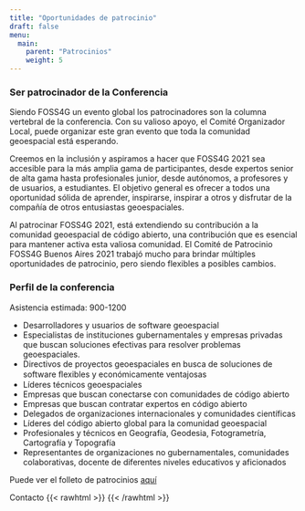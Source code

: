 ```yaml
---
title: "Oportunidades de patrocinio"
draft: false
menu:
  main:
    parent: "Patrocinios"
    weight: 5
---
```


### Ser patrocinador de la Conferencia

Siendo FOSS4G un evento global los patrocinadores son la columna vertebral de la conferencia. Con su valioso apoyo, el Comité Organizador Local, puede organizar este gran evento que toda la comunidad geoespacial está esperando.

Creemos en la inclusión y aspiramos a hacer que FOSS4G 2021 sea accesible para la más amplia gama de participantes, desde expertos senior de alta gama hasta profesionales junior, desde autónomos, a profesores y de usuarios, a estudiantes. El objetivo general es ofrecer a todos una oportunidad sólida de aprender, inspirarse, inspirar a otros y disfrutar de la compañía de otros entusiastas geoespaciales.

Al patrocinar FOSS4G 2021, está extendiendo su contribución a la comunidad geoespacial de código abierto, una contribución que es esencial para mantener activa esta valiosa comunidad. El Comité de Patrocinio FOSS4G Buenos Aires 2021 trabajó mucho para brindar múltiples oportunidades de patrocinio, pero siendo flexibles a posibles cambios. 

### Perfil de la conferencia

Asistencia estimada: 900-1200
-	Desarrolladores y usuarios de software geoespacial
-	Especialistas de instituciones gubernamentales y empresas privadas que buscan soluciones efectivas para resolver problemas geoespaciales.  
-	Directivos de proyectos geoespaciales en busca de soluciones de software ﬂexibles y económicamente ventajosas 
-	Líderes técnicos geoespaciales 
-	Empresas que buscan conectarse con comunidades de código abierto 
-	Empresas que buscan contratar expertos en código abierto 
-	Delegados de organizaciones internacionales y comunidades científicas 
-	Líderes del código abierto global para la comunidad geoespacial
-	Profesionales y técnicos en Geografía, Geodesia, Fotogrametría, Cartografía y Topografía
-	Representantes de organizaciones no gubernamentales, comunidades colaborativas, docente de diferentes niveles educativos y aficionados

Puede ver el folleto de patrocinios [aquí](/documents/sponsors_brochure.pdf)

Contacto 
{{< rawhtml >}}
<a href="mailto:foss4g2021-sponsorship@googlegroups.com" target="_blank"><i class="fa fa-envelope"></i></a>
{{< /rawhtml >}}